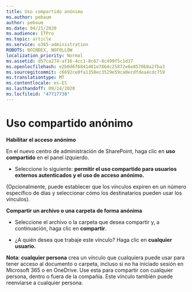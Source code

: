 ```yaml
---
title: Uso compartido anónimo
ms.author: pebaum
author: pebaum
ms.date: 04/21/2020
ms.audience: ITPro
ms.topic: article
ms.service: o365-administration
ROBOTS: NOINDEX, NOFOLLOW
localization_priority: Normal
ms.assetid: d57ca274-af16-4cc1-8c67-8c499f5c1d37
ms.openlocfilehash: e2b0d6f6841481e7864c25872e6e8570b8a2fba3
ms.sourcegitcommit: c6692ce0fa1358ec3529e59ca0ecdfdea4cdc759
ms.translationtype: MT
ms.contentlocale: es-ES
ms.lasthandoff: 09/14/2020
ms.locfileid: "47717738"
---
```

# <a name="anonymous-sharing"></a>Uso compartido anónimo

 **Habilitar el acceso anónimo**
  
En el nuevo centro de administración de SharePoint, haga clic en **uso compartido** en el panel izquierdo. 
  
- Seleccione lo siguiente: **permitir el uso compartido para usuarios externos autenticados y el uso de acceso anónimo.**
  
(Opcionalmente, puede establecer que los vínculos expiren en un número específico de días y seleccionar cómo los destinatarios pueden usar los vínculos).
    
 **Compartir un archivo o una carpeta de forma anónima**
  
- Seleccione el archivo o la carpeta que desea compartir y, a continuación, haga clic en **compartir**. 
    
- ¿A quién desea que trabaje este vínculo? Haga clic en **cualquier usuario.**
  
 **Nota**: **cualquier persona** crea un vínculo que cualquiera puede usar para tener acceso al documento o carpeta, incluso si no ha iniciado sesión en Microsoft 365 o en OneDrive. Use esta para compartir con cualquier persona, dentro o fuera de la compañía. Este vínculo también puede reenviarse a cualquier persona. 
    

